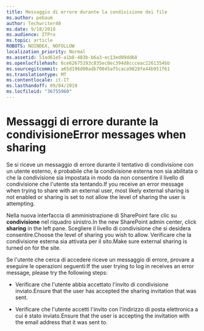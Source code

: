 ```yaml
---
title: Messaggio di errore durante la condivisione dei file
ms.author: pebaum
author: Techwriter40
ms.date: 9/18/2018
ms.audience: ITPro
ms.topic: article
ROBOTS: NOINDEX, NOFOLLOW
localization_priority: Normal
ms.assetid: 51ad61e5-a1b8-483b-b6a3-ec13ed09dd68
ms.openlocfilehash: 6ce62675193c835ec0ec394d8ccceac2261354bb
ms.sourcegitcommit: a65d196d00adb70045af5caca9828fe44b951f61
ms.translationtype: MT
ms.contentlocale: it-IT
ms.lasthandoff: 09/04/2019
ms.locfileid: "36755960"
---
```

# <a name="error-messages-when-sharing"></a><span data-ttu-id="9dd35-102">Messaggi di errore durante la condivisione</span><span class="sxs-lookup"><span data-stu-id="9dd35-102">Error messages when sharing</span></span>

<span data-ttu-id="9dd35-103">Se si riceve un messaggio di errore durante il tentativo di condivisione con un utente esterno, è probabile che la condivisione esterna non sia abilitata o che la condivisione sia impostata in modo da non consentire il livello di condivisione che l'utente sta tentando.</span><span class="sxs-lookup"><span data-stu-id="9dd35-103">If you receive an error message when trying to share with an external user, most likely external sharing is not enabled or sharing is set to not allow the level of sharing the user is attempting.</span></span>
  
<span data-ttu-id="9dd35-104">Nella nuova interfaccia di amministrazione di SharePoint fare clic su **condivisione** nel riquadro sinistro.</span><span class="sxs-lookup"><span data-stu-id="9dd35-104">In the  new SharePoint admin center, click **sharing** in the left pane.</span></span> <span data-ttu-id="9dd35-105">Scegliere il livello di condivisione che si desidera consentire.</span><span class="sxs-lookup"><span data-stu-id="9dd35-105">Choose the level of sharing you wish to allow.</span></span> <span data-ttu-id="9dd35-106">Verificare che la condivisione esterna sia attivata per il sito.</span><span class="sxs-lookup"><span data-stu-id="9dd35-106">Make sure external sharing is turned on for the site.</span></span> 
  
<span data-ttu-id="9dd35-107">Se l'utente che cerca di accedere riceve un messaggio di errore, provare a eseguire le operazioni seguenti:</span><span class="sxs-lookup"><span data-stu-id="9dd35-107">If the user trying to log in receives an error message, please try the following steps:</span></span>
  
- <span data-ttu-id="9dd35-108">Verificare che l'utente abbia accettato l'invito di condivisione inviato.</span><span class="sxs-lookup"><span data-stu-id="9dd35-108">Ensure that the user has accepted the sharing invitation that was sent.</span></span>
    
- <span data-ttu-id="9dd35-109">Verificare che l'utente accetti l'invito con l'indirizzo di posta elettronica a cui è stato inviato.</span><span class="sxs-lookup"><span data-stu-id="9dd35-109">Ensure that the user is accepting the invitation with the email address that it was sent to.</span></span>
    

